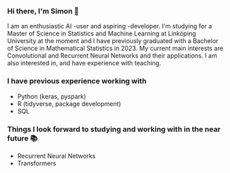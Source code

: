 ### Hi there, I'm Simon 👋
I am an enthusiastic AI -user and aspiring -developer. I'm studying for a Master of Science in Statistics and Machine Learning at Linköping University at the moment and I have previously graduated with a Bachelor of Science in Mathematical Statistics in 2023. My current main interests are Convolutional and Recurrent Neural Networks and their applications. I am also interested in, and have experience with teaching.

### I have previous experience working with 
- Python (keras, pyspark)
- R (tidyverse, package development)
- SQL

### Things I look forward to studying and working with in the near future 📚
- Recurrent Neural Networks
- Transformers
<!--
**TheLaughingDuck/TheLaughingDuck** is a ✨ _special_ ✨ repository because its `README.md` (this file) appears on your GitHub profile.

Here are some ideas to get you started:

- 🔭 I’m currently working on ...
- 🌱 I’m currently learning ...
- 👯 I’m looking to collaborate on ...
- 🤔 I’m looking for help with ...
- 💬 Ask me about ...
- 📫 How to reach me: ...
- 😄 Pronouns: ...
- ⚡ Fun fact: ...
-->
